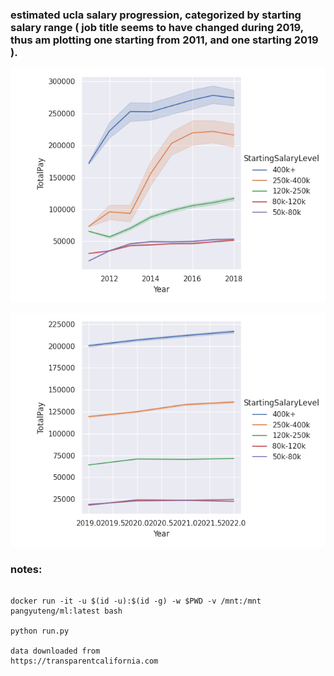 
### estimated ucla salary progression, categorized by starting salary range ( job title seems to have changed during 2019, thus am plotting one starting from 2011, and one starting 2019 ).

![time-salary](2011-time-salary.png)

![time-salary](2019-time-salary.png)


### notes:

```

docker run -it -u $(id -u):$(id -g) -w $PWD -v /mnt:/mnt  pangyuteng/ml:latest bash

python run.py

data downloaded from 
https://transparentcalifornia.com

```